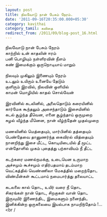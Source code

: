 ```yaml
---
layout: post
title: நிலவோடு நான் பேசும் நேரம்.
date: '2011-09-16T20:35:00.000+05:30'
category: kavithai
category_tamil: கவிதை
redirect_from: /2011/09/blog-post_16.html
---
```


நிலவோடு நான் பேசும் நேரம்<br />
காற்றில் உன் காதலின் ஈரம்<br />
பனி பொழியும் நள்ளிரவின் நீளம்<br />
கண் இமைக்கும் ஒருநொடியாய் மாறும்<br />
<br />
நிலவும் முகிலும் இணையும் நேரம்<br />
உடலும் உயிரும் உனையே தேடும்<br />
குளிரும் இரவில், நிலவின் ஒளியில்<br />
காமன் மொழியில் காதல் சொல்வேன் <br />
<br />
இரவினில் கடலினில், அலைதொடும் கரையினில்<br />
கார்மேக கூந்தலும் அசைந்தாடும் இசையினில் <br />
கடல் சூழ்ந்த தீவென, எனை சூழ்ந்தாய் ஒருமுறை <br />
சுழல் வீழ்ந்த மீனென, நான் வீழ்ந்தேன் முதல்முறை <br />
<br />
மணலினில் மெத்தையும், மார்பினில் தத்தையும்<br />
பெண்தேவை தானுணர்ந்த கைவிரல் வித்தையும்<br />
நானறிந்து இசை மீட்ட, கொடியிடையில் தீ மூட்ட <br />
என்தோளில் முகம் புதைத்து பற்காவியம் நீ தீட்ட <br />
<br />
கடற்கரை மணல்நமக்கு, உடையென உருமாற <br />
அச்சமும் கூச்சமும் எதிர்பதமாய் தடம்மாற <br />
வெட்கத்தில் வெண்ணிலா மேகத்தில் மறைந்தோட <br />
விண்மீன்கள் கூட்டமாய் நமைபார்த்து தலையாட்ட <br />
<br />
கடலலை கால் தொட, உயிர் வரை நீ தொட <br />
சிகரங்கள் நான் தொட, சிறகுகள் வான் தொட <br />
இருவுயிர் இணைந்திட, இமைகளும் நனைந்திட <br />
இனிக்கின்ற ஒருகலையை இயல்பாக நாமறிந்தோம் !...<br />
<br /